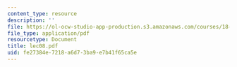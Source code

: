 ```yaml
---
content_type: resource
description: ''
file: https://ol-ocw-studio-app-production.s3.amazonaws.com/courses/18-366-random-walks-and-diffusion-fall-2006/fe27384e7218a6d73ba9e7b41f65ca5e_lec08.pdf
file_type: application/pdf
resourcetype: Document
title: lec08.pdf
uid: fe27384e-7218-a6d7-3ba9-e7b41f65ca5e
---
```

